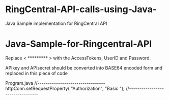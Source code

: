 # RingCentral-API-calls-using-Java-
Java Sample implementation for RingCentral API
# Java-Sample-for-Ringcentral-API

Replace < ********* > with the AccessTokens, UserID and Password. 

APIkey and APIsecret should be converted into BASE64 encoded form and replaced in  this piece of code

Program.java
//---------------------------------
httpConn.setRequestProperty(
					"Authorization",
					"Basic <base64 converted apikey and secret>");
//---------------------------------
